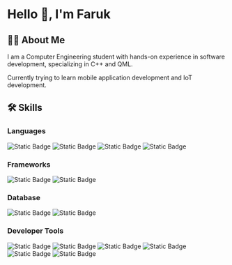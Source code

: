 # Hello 👋, I'm Faruk
## 👨‍🦱 About Me
I am a Computer Engineering student with hands-on experience in software development, specializing in C++ and QML.

Currently trying to learn mobile application development and IoT development.

## 🛠️ Skills 

### Languages
![Static Badge](https://img.shields.io/badge/C-%23A8B9CC.svg?logo=c&logoColor=white) ![Static Badge](https://img.shields.io/badge/C%2B%2B-%2300599C.svg?logo=cplusplus) ![Static Badge](https://img.shields.io/badge/Java-%23007396.svg) ![Static Badge](https://img.shields.io/badge/Bash-%234EAA25.svg?logo=gnubash&logoColor=white)

### Frameworks
![Static Badge](https://img.shields.io/badge/Qt-%2341CD52.svg?logo=qt&logoColor=white) ![Static Badge](https://img.shields.io/badge/JavaFX-%23007396.svg?logoColor=white)  

### Database
![Static Badge](https://img.shields.io/badge/SQLite-%23003B57.svg?logo=sqlite&logoColor=white) ![Static Badge](https://img.shields.io/badge/MySQL-%234479A1.svg?logo=mysql&logoColor=white)

### Developer Tools
![Static Badge](https://img.shields.io/badge/Git-%23F05032.svg?logo=git&logoColor=white) ![Static Badge](https://img.shields.io/badge/Qt%20Creator-%2341CD52.svg?logo=qt&logoColor=white) ![Static Badge](https://img.shields.io/badge/VS%20Code-%230078d7.svg?logoColor=white) ![Static Badge](https://img.shields.io/badge/IntelliJ-%23000000.svg?logo=intellijidea&logoColor=white) ![Static Badge](https://img.shields.io/badge/SceneBuilder-%23FDB214.svg?logoColor=white) ![Static Badge](https://img.shields.io/badge/Linux-%23FCC624.svg?logo=linux&logoColor=white)

